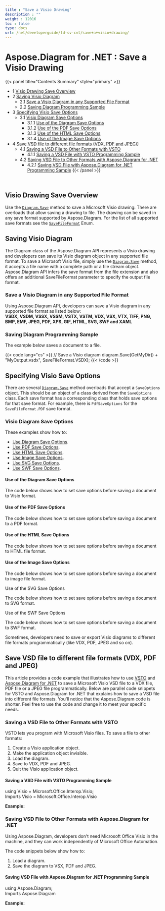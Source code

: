 ```yaml
---
title : "Save a Visio Drawing" 
description : "" 
weight : 12016 
toc : false
type: docs
url: /net/developerguide/ld-sv-cvt/save+a+visio+drawing/
---
```


# Aspose.Diagram for .NET : Save a Visio Drawing


{{< panel title="Contents Summary" style="primary" >}}
*   1 [Visio Drawing Save Overview](#visio-drawing-save-overview)
*   2 [Saving Visio Diagram](#saving-visio-diagram)
    *   2.1 [Save a Visio Diagram in any Supported File Format](#save-a-visio-diagram-in-any-supported-file-format)
    *   2.2 [Saving Diagram Programming Sample](#saving-diagram-programming-sample)
*   3 [Specifying Visio Save Options](#specifying-visio-save-options)
    *   3.1 [Visio Diagram Save Options](#visio-diagram-save-options)
        *   3.1.1 [Use of the Diagram Save Options](#use-of-the-diagram-save-options)
        *   3.1.2 [Use of the PDF Save Options](#use-of-the-pdf-save-options)
        *   3.1.3 [Use of the HTML Save Options](#use-of-the-html-save-options)
        *   3.1.4 [Use of the Image Save Options](#use-of-the-image-save-options)
*   4 [Save VSD file to different file formats (VDX, PDF and JPEG)](#save-vsd-file-to-different-file-formats-(vdx,-pdf-and-jpeg)))
    *   4.1 [Saving a VSD File to Other Formats with VSTO](#saving-a-vsd-file-to-other-formats-with-vsto)
        *   4.1.1 [Saving a VSD File with VSTO Programming Sample](#saving-a-vsd-file-with-vsto-programming-sample)
    *   4.2 [Saving VSD File to Other Formats with Aspose.Diagram for .NET](#saving-vsd-file-to-other-formats-with-aspose.diagram-for-.net)
        *   4.2.1 [Saving VSD File with Aspose.Diagram for .NET Programming Sample](#saving-vsd-file-with-aspose.diagram-for-.net-programming-sample)
{{< /panel >}}
 

 

## Visio Drawing Save Overview

Use the [`Diagram.Save`](#) method to save a Microsoft Visio drawing. There are overloads that allow saving a drawing to file. The drawing can be saved in any save format supported by Aspose.Diagram. For the list of all supported save formats see the [`SaveFileFormat`](#) Enum.

## Saving Visio Diagram

The Diagram class of the Aspose.Diagram API represents a Visio drawing and developers can save its Visio diagram object in any supported file format. To save a Microsoft Visio file, simply use the [`Diagram.Save`](#) method, it accepts a file name with a complete path or a file stream object. Aspose.Diagram API infers the save format from the file extension and also offers an additional SaveFileFormat parameter to specify the output file format.

### Save a Visio Diagram in any Supported File Format

Using Aspose.Diagram API, developers can save a Visio diagram in any supported file format as listed below:  
**VSDX, VSDM, VSSX, VSSM, VSTX, VSTM, VDX, VSX, VTX, TIFF, PNG, BMP, EMF, JPEG, PDF, XPS, GIF, HTML, SVG, SWF and XAML**

### Saving Diagram Programming Sample

The example below saves a document to a file.

{{< code lang="cs" >}}
// Save a Visio diagram
diagram.Save(GetMyDir() + "MyOutput.vsdx", SaveFileFormat.VSDX);
{{< /code >}}

## Specifying Visio Save Options

There are several [`Diagram.Save`](#) method overloads that accept a `SaveOptions` object. This should be an object of a class derived from the `SaveOptions` class. Each save format has a corresponding class that holds save options for that save format. For example, there is `PdfSaveOptions` for the `SaveFileFormat.PDF` save format.

### Visio Diagram Save Options

These examples show how to:

*   [Use Diagram Save Options](https://docs2.aspose.com/diagram/net/developerguide/ld-sv-cvt/save+a+visio+drawing).
*   [Use PDF Save Options](https://docs2.aspose.com/diagram/net/developerguide/ld-sv-cvt/save+a+visio+drawing).
*   [Use HTML Save Options](https://docs2.aspose.com/diagram/net/developerguide/ld-sv-cvt/save+a+visio+drawing).
*   [Use Image Save Options](https://docs2.aspose.com/diagram/net/developerguide/ld-sv-cvt/save+a+visio+drawing).
*   [Use SVG Save Options](https://docs2.aspose.com/diagram/net/developerguide/ld-sv-cvt/save+a+visio+drawing).
*   [Use SWF Save Options](https://docs2.aspose.com/diagram/net/developerguide/ld-sv-cvt/save+a+visio+drawing).

#### Use of the Diagram Save Options

The code below shows how to set save options before saving a document to Visio format.

  

#### Use of the PDF Save Options

The code below shows how to set save options before saving a document to a PDF format.

  

#### Use of the HTML Save Options

The code below shows how to set save options before saving a document to HTML file format.

  

#### Use of the Image Save Options

The code below shows how to set save options before saving a document to image file format.

  
Use of the SVG Save Options

The code below shows how to set save options before saving a document to SVG format.

  
Use of the SWF Save Options

The code below shows how to set save options before saving a document to SWF format.

Sometimes, developers need to save or export Visio diagrams to different file formats programmatically (like VDX, PDF, JPEG and so on).

## Save VSD file to different file formats (VDX, PDF and JPEG)

This article provides a code example that illustrates how to use [VSTO](https://docs2.aspose.com/diagram/net/developerguide/ld-sv-cvt/save+a+visio+drawing) and [Aspose.Diagram for .NET](https://docs2.aspose.com/diagram/net/developerguide/ld-sv-cvt/save+a+visio+drawing) to save a Microsoft Visio VSD file to a VDX file, PDF file or a JPEG file programmatically. Below are parallel code snippets for VSTO and Aspose.Diagram for .NET that explains how to save a VSD file into different file formats. You'll notice that the Aspose.Diagram code is shorter. Feel free to use the code and change it to meet your specific needs.

### Saving a VSD File to Other Formats with VSTO

VSTO lets you program with Microsoft Visio files. To save a file to other formats:

1.  Create a Visio application object.
2.  Make the application object invisible.
3.  Load the diagram.
4.  Save to VDX, PDF and JPEG.
5.  Quit the Visio application object.

#### Saving a VSD File with VSTO Programming Sample

using Visio = Microsoft.Office.Interop.Visio;  
Imports Visio = Microsoft.Office.Interop.Visio

**Example:**

### Saving VSD File to Other Formats with Aspose.Diagram for .NET

Using Aspose.Diagram, developers don't need Microsoft Office Visio in the machine, and they can work independently of Microsoft Office Automation.

The code snippets below show how to:

1.  Load a diagram.
2.  Save the diagram to VSX, PDF and JPEG.

#### Saving VSD File with Aspose.Diagram for .NET Programming Sample

using Aspose.Diagram;  
Imports Aspose.Diagram

**Example:**

